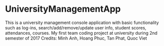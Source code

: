 # UniversityManagementApp

This is a university management console application with basic functionality such as log-ins, search/add/remove/update user info, student scores, attendances, courses.
My first team coding project at university during 2nd semester of 2017
Credits: Minh Anh, Hoang Phuc, Tan Phat, Quoc Viet